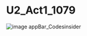 # U2_Act1_1079

![image](https://github.com/HiramJJG/U2_Act_1079/assets/144726165/c8fc2390-c68d-4653-9b42-9a9a60a87561)
appBar_Codesinsider

